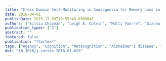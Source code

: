 ```yaml
---
title: "Cross Domain Self-Monitoring in Anosognosia for Memory Loss in Alzheimer's Disease"
date: 2018-04-01
publishDate: 2019-12-09T19:55:43.830084Z
authors: ["Silvia Chapman", "Leigh E. Colvin", "Matti Vuorre", "Gianna Cocchini", "Janet Metcalfe", "Edward D. Huey", "Stephanie Cosentino"]
publication_types: ["2"]
abstract: ""
featured: false
publication: "*Cortex*"
tags: ["Agency", "Cognition", "Metacognition", "Alzheimer's disease", "Anosognosia"]
doi: "10.1016/j.cortex.2018.01.019"
---
```


